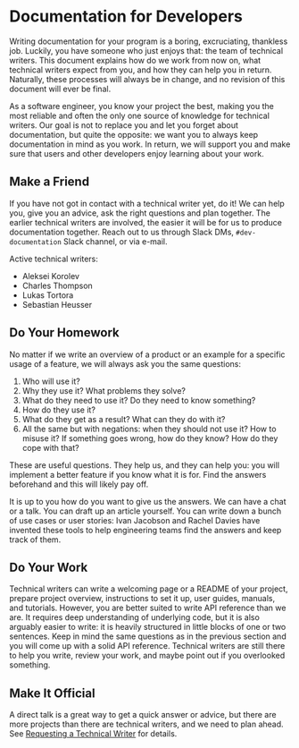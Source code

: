 # Documentation for Developers

Writing documentation for your program is a boring, excruciating, thankless job. Luckily, you have someone who just enjoys that: the team of technical writers. This document explains how do we work from now on, what technical writers expect from you, and how they can help you in return. Naturally, these processes will always be in change, and no revision of this document will ever be final.

As a software engineer, you know your project the best, making you the most reliable and often the only one source of knowledge for technical writers. Our goal is not to replace you and let you forget about documentation, but quite the opposite: we want you to always keep documentation in mind as you work. In return, we will support you and make sure that users and other developers enjoy learning about your work.

## Make a Friend

If you have not got in contact with a technical writer yet, do it! We can help you, give you an advice, ask the right questions and plan together. The earlier technical writers are involved, the easier it will be for us to produce documentation together. Reach out to us through Slack DMs, `#dev-documentation` Slack channel, or via e-mail.

Active technical writers:

- Aleksei Korolev
- Charles Thompson
- Lukas Tortora
- Sebastian Heusser

## Do Your Homework

No matter if we write an overview of a product or an example for a specific usage of a feature, we will always ask you the same questions:

1. Who will use it?
2. Why they use it? What problems they solve?
3. What do they need to use it? Do they need to know something?
4. How do they use it?
5. What do they get as a result? What can they do with it?
6. All the same but with negations: when they should not use it? How to misuse it? If something goes wrong, how do they know? How do they cope with that?

These are useful questions. They help us, and they can help you: you will implement a better feature if you know what it is for. Find the answers beforehand and this will likely pay off.

It is up to you how do you want to give us the answers. We can have a chat or a talk. You can draft up an article yourself. You can write down a bunch of use cases or user stories: Ivan Jacobson and Rachel Davies have invented these tools to help engineering teams find the answers and keep track of them. 

## Do Your Work

Technical writers can write a welcoming page or a README of your project, prepare project overview, instructions to set it up, user guides, manuals, and tutorials. However, you are better suited to write API reference than we are. It requires deep understanding of underlying code, but it is also arguably easier to write: it is heavily structured in little blocks of one or two sentences. Keep in mind the same questions as in the previous section and you will come up with a solid API reference. Technical writers are still there to help you write, review your work, and maybe point out if you overlooked something.

## Make It Official

A direct talk is a great way to get a quick answer or advice, but there are more projects than there are technical writers, and we need to plan ahead. See [Requesting a Technical Writer](./request-tw.md) for details.